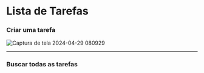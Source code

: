 # Lista de Tarefas #

### Criar uma tarefa ###

![Captura de tela 2024-04-29 080929](https://github.com/Kleby/trilha-net-api-lista-de-tarefa-desafio/assets/63982483/6d82b506-a86c-47f5-92a4-c95445a4faf5)

<hr />

### Buscar todas as tarefas ###
